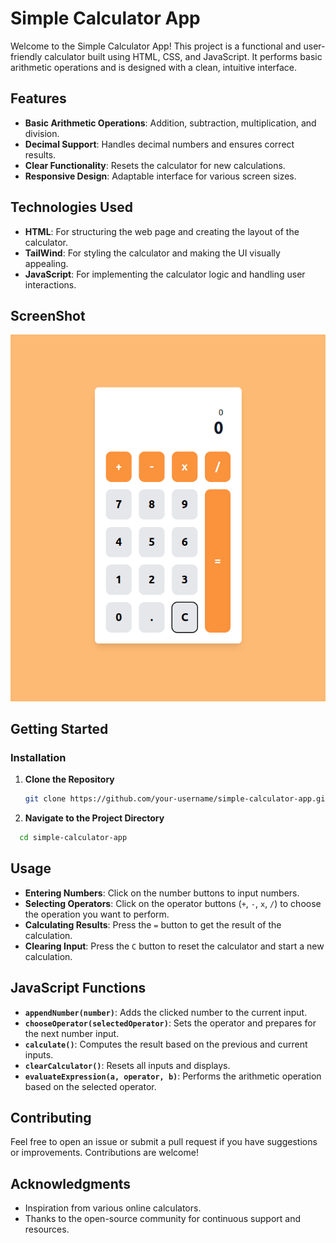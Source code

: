 # Simple Calculator App

Welcome to the Simple Calculator App! This project is a functional and user-friendly calculator built using HTML, CSS, and JavaScript. It performs basic arithmetic operations and is designed with a clean, intuitive interface.

## Features

- **Basic Arithmetic Operations**: Addition, subtraction, multiplication, and division.
- **Decimal Support**: Handles decimal numbers and ensures correct results.
- **Clear Functionality**: Resets the calculator for new calculations.
- **Responsive Design**: Adaptable interface for various screen sizes.

## Technologies Used

- **HTML**: For structuring the web page and creating the layout of the calculator.
- **TailWind**: For styling the calculator and making the UI visually appealing.
- **JavaScript**: For implementing the calculator logic and handling user interactions.

## ScreenShot

![Calculator Screenshot](assets/calculator.gif)

## Getting Started

### Installation

1. **Clone the Repository**

   ```bash
   git clone https://github.com/your-username/simple-calculator-app.git
   ```

2. **Navigate to the Project Directory**

```bash
  cd simple-calculator-app
```

## Usage

- **Entering Numbers**: Click on the number buttons to input numbers.
- **Selecting Operators**: Click on the operator buttons (`+`, `-`, `x`, `/`) to choose the operation you want to perform.
- **Calculating Results**: Press the `=` button to get the result of the calculation.
- **Clearing Input**: Press the `C` button to reset the calculator and start a new calculation.

## JavaScript Functions

- **`appendNumber(number)`**: Adds the clicked number to the current input.
- **`chooseOperator(selectedOperator)`**: Sets the operator and prepares for the next number input.
- **`calculate()`**: Computes the result based on the previous and current inputs.
- **`clearCalculator()`**: Resets all inputs and displays.
- **`evaluateExpression(a, operator, b)`**: Performs the arithmetic operation based on the selected operator.

## Contributing

Feel free to open an issue or submit a pull request if you have suggestions or improvements. Contributions are welcome!

## Acknowledgments

- Inspiration from various online calculators.
- Thanks to the open-source community for continuous support and resources.
